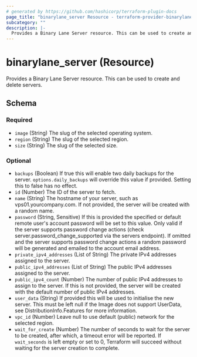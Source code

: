 ```yaml
---
# generated by https://github.com/hashicorp/terraform-plugin-docs
page_title: "binarylane_server Resource - terraform-provider-binarylane"
subcategory: ""
description: |-
  Provides a Binary Lane Server resource. This can be used to create and delete servers.
---
```


# binarylane_server (Resource)

Provides a Binary Lane Server resource. This can be used to create and delete servers.



<!-- schema generated by tfplugindocs -->
## Schema

### Required

- `image` (String) The slug of the selected operating system.
- `region` (String) The slug of the selected region.
- `size` (String) The slug of the selected size.

### Optional

- `backups` (Boolean) If true this will enable two daily backups for the server. `options.daily_backups` will override this value if provided. Setting this to false has no effect.
- `id` (Number) The ID of the server to fetch.
- `name` (String) The hostname of your server, such as vps01.yourcompany.com. If not provided, the server will be created with a random name.
- `password` (String, Sensitive) If this is provided the specified or default remote user's account password will be set to this value. Only valid if the server supports password change actions (check server.password_change_supported via the servers endpoint). If omitted and the server supports password change actions a random password will be generated and emailed to the account email address.
- `private_ipv4_addresses` (List of String) The private IPv4 addresses assigned to the server.
- `public_ipv4_addresses` (List of String) The public IPv4 addresses assigned to the server.
- `public_ipv4_count` (Number) The number of public IPv4 addresses to assign to the server. If this is not provided, the server will be created with the default number of public IPv4 addresses.
- `user_data` (String) If provided this will be used to initialise the new server. This must be left null if the Image does not support UserData, see DistributionInfo.Features for more information.
- `vpc_id` (Number) Leave null to use default (public) network for the selected region.
- `wait_for_create` (Number) The number of seconds to wait for the server to be created, after which, a timeout error will be reported. If `wait_seconds` is left empty or set to 0, Terraform will succeed without waiting for the server creation to complete.

